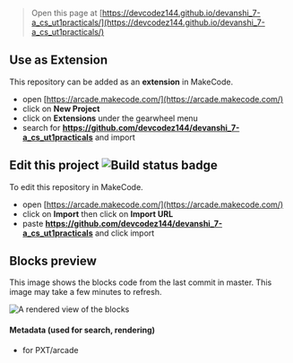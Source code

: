  


> Open this page at [https://devcodez144.github.io/devanshi_7-a_cs_ut1practicals/](https://devcodez144.github.io/devanshi_7-a_cs_ut1practicals/)

## Use as Extension

This repository can be added as an **extension** in MakeCode.

* open [https://arcade.makecode.com/](https://arcade.makecode.com/)
* click on **New Project**
* click on **Extensions** under the gearwheel menu
* search for **https://github.com/devcodez144/devanshi_7-a_cs_ut1practicals** and import

## Edit this project ![Build status badge](https://github.com/devcodez144/devanshi_7-a_cs_ut1practicals/workflows/MakeCode/badge.svg)

To edit this repository in MakeCode.

* open [https://arcade.makecode.com/](https://arcade.makecode.com/)
* click on **Import** then click on **Import URL**
* paste **https://github.com/devcodez144/devanshi_7-a_cs_ut1practicals** and click import

## Blocks preview

This image shows the blocks code from the last commit in master.
This image may take a few minutes to refresh.

![A rendered view of the blocks](https://github.com/devcodez144/devanshi_7-a_cs_ut1practicals/raw/master/.github/makecode/blocks.png)

#### Metadata (used for search, rendering)

* for PXT/arcade
<script src="https://makecode.com/gh-pages-embed.js"></script><script>makeCodeRender("{{ site.makecode.home_url }}", "{{ site.github.owner_name }}/{{ site.github.repository_name }}");</script>
